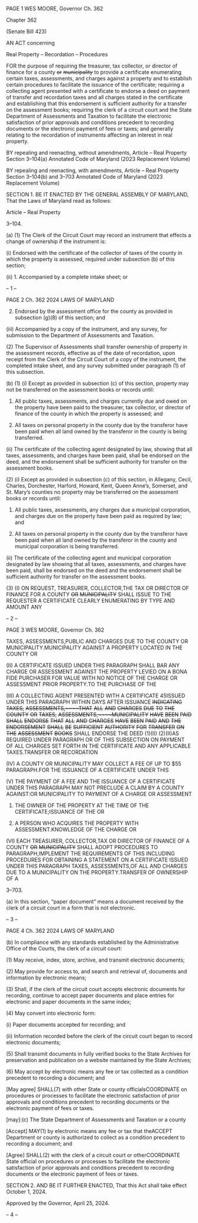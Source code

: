 PAGE 1
WES MOORE, Governor Ch. 362

Chapter 362

(Senate Bill 423)

AN ACT concerning

Real Property – Recordation – Procedures

FOR the purpose of requiring the treasurer, tax collector, or director of finance for a county
~~or~~ ~~municipality~~ to provide a certificate enumerating certain taxes, assessments, and
charges against a property and to establish certain procedures to facilitate the
issuance of the certificate; requiring a collecting agent presented with a certificate to
endorse a deed on payment of transfer and recordation taxes and all charges stated
in the certificate and establishing that this endorsement is sufficient authority for a
transfer on the assessment books; requiring the clerk of a circuit court and the State
Department of Assessments and Taxation to facilitate the electronic satisfaction of
prior approvals and conditions precedent to recording documents or the electronic
payment of fees or taxes; and generally relating to the recordation of instruments
affecting an interest in real property.

BY repealing and reenacting, without amendments,
Article – Real Property
Section 3–104(a)
Annotated Code of Maryland
(2023 Replacement Volume)

BY repealing and reenacting, with amendments,
Article – Real Property
Section 3–104(b) and 3–703
Annotated Code of Maryland
(2023 Replacement Volume)

SECTION 1. BE IT ENACTED BY THE GENERAL ASSEMBLY OF MARYLAND,
That the Laws of Maryland read as follows:

Article – Real Property

3–104.

(a) (1) The Clerk of the Circuit Court may record an instrument that effects a
change of ownership if the instrument is:

(i) Endorsed with the certificate of the collector of taxes of the
county in which the property is assessed, required under subsection (b) of this section;

(ii) 1. Accompanied by a complete intake sheet; or

– 1 –

PAGE 2
Ch. 362 2024 LAWS OF MARYLAND

2. Endorsed by the assessment office for the county as
provided in subsection (g)(8) of this section; and

(iii) Accompanied by a copy of the instrument, and any survey, for
submission to the Department of Assessments and Taxation.

(2) The Supervisor of Assessments shall transfer ownership of property in
the assessment records, effective as of the date of recordation, upon receipt from the Clerk
of the Circuit Court of a copy of the instrument, the completed intake sheet, and any survey
submitted under paragraph (1) of this subsection.

(b) (1) (i) Except as provided in subsection (c) of this section, property may
not be transferred on the assessment books or records until:

1. All public taxes, assessments, and charges currently due
and owed on the property have been paid to the treasurer, tax collector, or director of
finance of the county in which the property is assessed; and

2. All taxes on personal property in the county due by the
transferor have been paid when all land owned by the transferor in the county is being
transferred.

(ii) The certificate of the collecting agent designated by law, showing
that all taxes, assessments, and charges have been paid, shall be endorsed on the deed, and
the endorsement shall be sufficient authority for transfer on the assessment books.

(2) (i) Except as provided in subsection (c) of this section, in Allegany,
Cecil, Charles, Dorchester, Harford, Howard, Kent, Queen Anne’s, Somerset, and St.
Mary’s counties no property may be transferred on the assessment books or records until:

1. All public taxes, assessments, any charges due a
municipal corporation, and charges due on the property have been paid as required by law;
and

2. All taxes on personal property in the county due by the
transferor have been paid when all land owned by the transferor in the county and
municipal corporation is being transferred.

(ii) The certificate of the collecting agent and municipal corporation
designated by law showing that all taxes, assessments, and charges have been paid, shall
be endorsed on the deed and the endorsement shall be sufficient authority for transfer on
the assessment books.

(3) (I) ON REQUEST, TREASURER, COLLECTOR,THE TAX OR
DIRECTOR OF FINANCE FOR A COUNTY ~~OR~~ ~~MUNICIPALITY~~ SHALL ISSUE TO THE
REQUESTER A CERTIFICATE CLEARLY ENUMERATING BY TYPE AND AMOUNT ANY

– 2 –

PAGE 3
WES MOORE, Governor Ch. 362

TAXES, ASSESSMENTS,PUBLIC AND CHARGES DUE TO THE COUNTY OR
MUNICIPALITY.MUNICIPALITY AGAINST A PROPERTY LOCATED IN THE COUNTY OR

(II) A CERTIFICATE ISSUED UNDER THIS PARAGRAPH SHALL
BAR ANY CHARGE OR ASSESSMENT AGAINST THE PROPERTY LEVIED ON A BONA FIDE
PURCHASER FOR VALUE WITH NO NOTICE OF THE CHARGE OR ASSESSMENT PRIOR
PROPERTY.TO THE PURCHASE OF THE

(III) A COLLECTING AGENT PRESENTED WITH A CERTIFICATE
45ISSUED UNDER THIS PARAGRAPH WITHIN DAYS AFTER ISSUANCE ~~INDICATING~~
~~TAXES,~~ ~~ASSESSMENTS,~~~~THAT~~ ~~ALL~~ ~~AND~~ ~~CHARGES~~ ~~DUE~~ ~~TO~~ ~~THE~~ ~~COUNTY~~ ~~OR~~
~~TAXES,~~ ~~ASSESSMENTS,~~~~MUNICIPALITY~~ ~~HAVE~~ ~~BEEN~~ ~~PAID~~ ~~SHALL~~ ~~ENDORSE~~ ~~THAT~~ ~~ALL~~
~~AND~~ ~~CHARGES~~ ~~HAVE~~ ~~BEEN~~ ~~PAID~~ ~~AND~~ ~~THE~~ ~~ENDORSEMENT~~ ~~SHALL~~ ~~BE~~ ~~SUFFICIENT~~
~~AUTHORITY~~ ~~FOR~~ ~~TRANSFER~~ ~~ON~~ ~~THE~~ ~~ASSESSMENT~~ ~~BOOKS~~ SHALL ENDORSE THE DEED
(1)(II) (2)(II)AS REQUIRED UNDER PARAGRAPH OR OF THIS SUBSECTION ON
PAYMENT OF ALL CHARGES SET FORTH IN THE CERTIFICATE AND ANY APPLICABLE
TAXES.TRANSFER OR RECORDATION

(IV) A COUNTY OR MUNICIPALITY MAY COLLECT A FEE OF UP TO
$55 PARAGRAPH.FOR THE ISSUANCE OF A CERTIFICATE UNDER THIS

(V) THE PAYMENT OF A FEE AND THE ISSUANCE OF A
CERTIFICATE UNDER THIS PARAGRAPH MAY NOT PRECLUDE A CLAIM BY A COUNTY
AGAINST:OR MUNICIPALITY TO PAYMENT OF A CHARGE OR ASSESSMENT

1. THE OWNER OF THE PROPERTY AT THE TIME OF THE
CERTIFICATE;ISSUANCE OF THE OR

2. A PERSON WHO ACQUIRES THE PROPERTY WITH
ASSESSMENT.KNOWLEDGE OF THE CHARGE OR

(VI) EACH TREASURER, COLLECTOR,TAX OR DIRECTOR OF
FINANCE OF A COUNTY ~~OR~~ ~~MUNICIPALITY~~ SHALL ADOPT PROCEDURES TO
PARAGRAPH,IMPLEMENT THE REQUIREMENTS OF THIS INCLUDING PROCEDURES
FOR OBTAINING A STATEMENT ON A CERTIFICATE ISSUED UNDER THIS PARAGRAPH
TAXES, ASSESSMENTS,OF ALL AND CHARGES DUE TO A MUNICIPALITY ON THE
PROPERTY.TRANSFER OF OWNERSHIP OF A

3–703.

(a) In this section, “paper document” means a document received by the clerk of
a circuit court in a form that is not electronic.

– 3 –

PAGE 4
Ch. 362 2024 LAWS OF MARYLAND

(b) In compliance with any standards established by the Administrative Office of
the Courts, the clerk of a circuit court:

(1) May receive, index, store, archive, and transmit electronic documents;

(2) May provide for access to, and search and retrieval of, documents and
information by electronic means;

(3) Shall, if the clerk of the circuit court accepts electronic documents for
recording, continue to accept paper documents and place entries for electronic and paper
documents in the same index;

(4) May convert into electronic form:

(i) Paper documents accepted for recording; and

(ii) Information recorded before the clerk of the circuit court began
to record electronic documents;

(5) Shall transmit documents in fully verified books to the State Archives
for preservation and publication on a website maintained by the State Archives;

(6) May accept by electronic means any fee or tax collected as a condition
precedent to recording a document; and

[May agree] SHALL(7) with other State or county officialsCOORDINATE
on procedures or processes to facilitate the electronic satisfaction of prior approvals and
conditions precedent to recording documents or the electronic payment of fees or taxes.

[may]:(c) The State Department of Assessments and Taxation or a county

[Accept] MAY(1) by electronic means any fee or tax that theACCEPT
Department or county is authorized to collect as a condition precedent to recording a
document; and

[Agree] SHALL(2) with the clerk of a circuit court or otherCOORDINATE
State official on procedures or processes to facilitate the electronic satisfaction of prior
approvals and conditions precedent to recording documents or the electronic payment of
fees or taxes.

SECTION 2. AND BE IT FURTHER ENACTED, That this Act shall take effect
October 1, 2024.

Approved by the Governor, April 25, 2024.

– 4 –